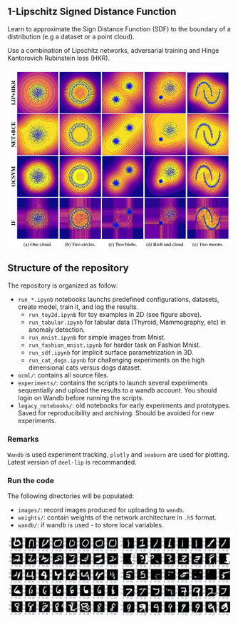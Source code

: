 ## 1-Lipschitz Signed Distance Function
Learn to approximate the Sign Distance Function (SDF) to the boundary of a distribution (e.g a dataset or a point cloud).

Use a combination of Lipschitz networks, adversarial training and Hinge Kantorovich Rubinstein loss (HKR).

![2D Toy example](figures/all_methods_grid.PNG)

## Structure of the repository

The repository is organized as follow:
  * `run_*.ipynb` notebooks launchs predefined configurations, datasets, create model, train it, and log the results.
    - `run_toy2d.ipynb` for toy examples in 2D (see figure above).
    - `run_tabular.ipynb` for tabular data (Thyroid, Mammography, etc) in anomaly detection.
    - `run_mnist.ipynb` for simple images from Mnist.
    - `run_fashion_mnist.ipynb` for harder task on Fashion Mnist.
    - `run_sdf.ipynb` for implicit surface parametrization in 3D.
    - `run_cat_dogs.ipynb` for challenging experiments on the high dimensional cats versus dogs dataset.
  * `ocml/`: contains all source files.
  * `experiments/`: contains the scripts to launch several experiments sequentially and upload the results to a wandb account. You should login on Wandb before running the scripts.
  * `legacy_notebooks/`: old notebooks for early experiments and prototypes. Saved for reproducibility and archiving. Should be avoided for new experiments.

### Remarks

`Wandb` is used experiment tracking, `plotly` and `seaborn` are used for plotting. Latest version of `deel-lip` is recommanded.

### Run the code

The following directories will be populated:

  * `images/`: record images produced for uploading to `wandb`.
  * `weights/`: contain weights of the network architecture in `.h5` format.
  * `wandb/`: if wandb is used - to store local variables.

![Mnist GAN like images](figures/mnist_grid.PNG)

